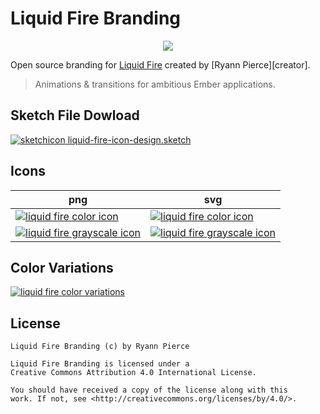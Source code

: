 # Liquid Fire Branding

<p align="center">
<img src="https://raw.githubusercontent.com/ryannpierce/open-source-branding/master/liquid-fire/liquid-fire_github-banner.png">
</p>

Open source branding for [Liquid Fire][project] created by [Ryann Pierce][creator].

> Animations & transitions for ambitious Ember applications.

## Sketch File Dowload

[![sketchicon] liquid-fire-icon-design.sketch][sketchdoc]

## Icons

| png  | svg |
| ------------- | ------------- |
| [![liquid fire color icon][image1png]][image1png]  | [![liquid fire color icon][image1svg]][image1svg] |
| [![liquid fire grayscale icon][image2png]][image2png]  | [![liquid fire grayscale icon][image2svg]][image2svg] |

## Color Variations

[![liquid fire color variations][cv]][cv]

## License

```
Liquid Fire Branding (c) by Ryann Pierce

Liquid Fire Branding is licensed under a
Creative Commons Attribution 4.0 International License.

You should have received a copy of the license along with this
work. If not, see <http://creativecommons.org/licenses/by/4.0/>. 
```

[cv]: https://github.com/ryannpierce
[project]: https://github.com/ef4/liquid-fire
[sketchicon]: https://raw.githubusercontent.com/ryannpierce/open-source-branding/master/misc/sketch-icon.png
[sketchdoc]: https://raw.githubusercontent.com/ryannpierce/open-source-branding/master/liquid-fire/liquid-fire-icon-design.sketch
[image1png]: https://raw.githubusercontent.com/ryannpierce/open-source-branding/master/liquid-fire/liquid-fire_color-icon.png
[image1svg]: https://rawgit.com/ryannpierce/open-source-branding/master/liquid-fire/liquid-fire_color-icon.svg
[image2png]: https://raw.githubusercontent.com/ryannpierce/open-source-branding/master/liquid-fire/liquid-fire_grayscale-icon.png
[image2svg]: https://rawgit.com/ryannpierce/open-source-branding/master/liquid-fire/liquid-fire_grayscale-icon.svg
[concepts]: https://raw.githubusercontent.com/ryannpierce/open-source-branding/master/liquid-fire/liquid-fire_concepts.png
